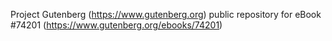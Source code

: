 Project Gutenberg (https://www.gutenberg.org) public repository for eBook #74201 (https://www.gutenberg.org/ebooks/74201)
